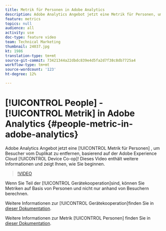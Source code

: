 ```yaml
---
title: Metrik für Personen in Adobe Analytics
description: Adobe Analytics Angebot jetzt eine Metrik für Personen, um Besucher auf der Grundlage der Adobe Experience Cloud Device Co-op zu entfernen! Dieses Video enthält weitere Informationen und zeigt Ihnen, wie Sie beginnen.
feature: metrics
topics: null
audience: all
activity: use
doc-type: feature video
team: Technical Marketing
thumbnail: 24037.jpg
kt: 1986
translation-type: tm+mt
source-git-commit: 73421344a22dbdc839e4d5fa2d7f38c8db7725a4
workflow-type: tm+mt
source-wordcount: '123'
ht-degree: 12%

---
```



# [!UICONTROL People] - [!UICONTROL Metrik] in Adobe Analytics {#people-metric-in-adobe-analytics}

Adobe Analytics Angebot jetzt eine [!UICONTROL Metrik für Personen] , um Besucher vom Duplikat zu entfernen, basierend auf der Adobe Experience Cloud [!UICONTROL Device Co-op]! Dieses Video enthält weitere Informationen und zeigt Ihnen, wie Sie beginnen.

>[!VIDEO](https://video.tv.adobe.com/v/24037/?quality=12)

Wenn Sie Teil der [!UICONTROL Gerätekooperation]sind, können Sie Metriken auf Basis von Personen und nicht nur anhand von Besuchern berechnen.

Weitere Informationen zur [!UICONTROL Gerätekooperation]finden Sie in [dieser Dokumentation](https://marketing.adobe.com/resources/help/de_DE/mcdc/).

Weitere Informationen zur Metrik [!UICONTROL Personen] finden Sie in [dieser Dokumentation](https://marketing.adobe.com/resources/help/de_DE/mcdc/mcdc-people.html).

